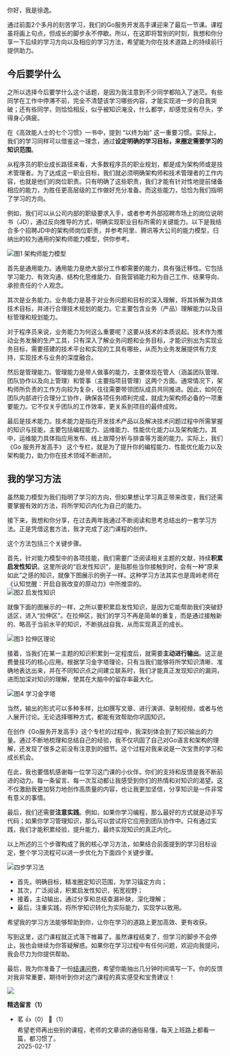 你好，我是徐逸。

通过前面2个多月的刻苦学习，我们的Go服务开发高手课迎来了最后一节课。课程虽将画上句点，但成长的脚步永不停歇。所以，在这即将暂别的时刻，我想和你分享一下后续的学习方向以及相应的学习方法，希望能为你在技术道路上的持续前行提供助力。

## 今后要学什么

之所以选择今后要学什么这个话题，是因为我注意到不少同学都陷入了迷茫。有些同学在工作中停滞不前，完全不清楚该学习哪些内容，才能实现进一步的自我突破；还有些同学，则恰恰相反，似乎被知识淹没，什么都学，却感觉没有尽头，学得身心俱疲。

在《高效能人士的七个习惯》一书中，提到 “以终为始” 这一重要习惯。实际上，我们的学习同样可以借鉴这一理念，通过**设定明确的学习目标，来圈定需要学习的知识范围**。

从程序员的职业成长路径来看，大多数程序员的职业规划，都是成为架构师或是技术管理者。为了达成这一职业目标，我们就必须明确架构师和技术管理者的工作内容，也就是他们的岗位职责。只有明确了这些职责，我们才能有针对性地提前储备相应的能力，为胜任更高层级的工作做好充分准备。而这些能力，恰恰为我们指明了学习的方向。

例如，我们可以从公司内部的职级要求入手，或者参考外部招聘市场上的岗位说明书（JD），通过反向推导的方式，明确实现职业目标所需的关键能力。以下是我结合多个招聘JD中的架构师岗位职责，并参考阿里、腾讯等大公司的能力模型，归纳出的较为通用的架构师能力模型，供你参考。

![](https://static001.geekbang.org/resource/image/6c/f3/6c14298a2d1bf6e43a446a89c4c001f3.jpg?wh=4000x2298 "图1 架构师能力模型")

首先是通用能力。通用能力是绝大部分工作都需要的能力，具有强迁移性。它包括学习能力、有效沟通、结构化思维能力、自我营销能力和为自己工作、结果导向、承担责任的个人观念。

其次是业务能力。业务能力是基于对业务问题和目标的深入理解，将其拆解为具体技术目标，并进行合理技术规划的能力。它主要包含业务（产品）理解能力以及目标管理和规划能力。

对于程序员来说，业务能力为何这么重要呢？这要从技术的本质说起。技术作为推动业务发展的生产工具，只有深入了解业务问题和业务目标，才能识别出为实现业务目标，需要搭建的技术平台和实现的工具有哪些，从而为业务发展提供有力支持，实现技术与业务的深度融合。

然后是管理能力。管理能力是带人做事的能力，主要体现在管人（涵盖团队管理、团队协作以及向上管理）和管事（主要指项目管理）这两个方面。通常情况下，架构师所负责的工作方向较为复杂，往往需要带领团队成员共同推进。因此，如何在团队内部进行合理分工协作，确保各项任务顺利完成，就成为架构师必备的一项重要能力。它不仅关乎团队的工作效率，更关系到项目的最终成败。

最后是技术能力。技术能力是指在开发技术产品以及解决技术问题过程中所需掌握的知识与技能，主要包括编程能力、运维能力、性能优化能力以及架构能力。其中，运维能力具体指应用发布、线上故障分析与排查等方面的能力。实际上，我们 《Go 服务开发高手》 这个专栏，就是为了提升你的编程能力、性能优化能力以及架构能力，助力你在技术领域不断进阶。

## 我的学习方法

虽然能力模型为我们指明了学习的方向，但如果想让学习真正带来改变，我们还需要掌握有效的方法，将所学知识内化为自己的能力。

接下来，我想和你分享，在过去两年我通过不断阅读和思考总结出的一套学习方法。正是凭借这套方法，我才完成了这门课程的创作。

这个方法包括三个关键步骤。

首先，针对能力模型中的各项技能，我们需要广泛阅读相关主题的文献，持续**积累启发性知识**。这里所说的“启发性知识”，是指那些当你接触到时，会有一种“原来如此”之感的知识，就像下图展示的例子一样。这种学习方法其实也是周岭老师在《认知觉醒：开启自我改变的原动力》中所推崇的。  
![](https://static001.geekbang.org/resource/image/43/6d/43eaa3d6f2f45b80a0bfef251152bc6d.jpg?wh=4000x1745 "图2 启发性知识")

就像下面的图展示的一样，之所以要积累启发性知识，是因为它能帮助我们突破舒适区，进入“拉伸区”。在拉伸区，我们的学习不再是简单的重复，而是通过接触新的、略高于当前水平的知识，不断挑战自我，从而实现真正的成长。

![](https://static001.geekbang.org/resource/image/aa/f0/aa26705d1b6be0afba062d6cc2dd4cf0.jpg?wh=3069x1846 "图3 拉伸区理论")

接着，当我们在某一主题的知识积累到一定程度后，就需要**主动进行输出**。这正是费曼技巧的核心应用。根据学习金字塔理论，只有当我们能够将所学知识清晰、准确地表达出来，并在不同知识点之间建立联系时，我们才能真正发现知识的漏洞，进而加深对知识的理解，使其在大脑中的留存率最大化。

![](https://static001.geekbang.org/resource/image/46/3a/4621c00743a181a8d00dfa45f5f8a43a.jpg?wh=4000x2250 "图4 学习金字塔")

当然，输出的形式可以多种多样，比如撰写文章、进行演讲、录制视频，或者与他人展开讨论。无论选择哪种方式，都能有效帮助你巩固知识。

在创作《Go服务开发高手》这个专栏的过程中，我深刻体会到了知识输出的力量。通过不断地梳理和总结自己的经验，我不仅巩固了自己对Go语言和架构的理解，还发现了很多之前没有注意到的细节。这个过程对我来说是一次宝贵的学习和成长机会。

在此，我也要借机感谢每一位学习这门课的小伙伴。你们的支持和反馈是我不断前进的动力。每一条留言、每一次互动都让我感受到你们的热情和对知识的渴望。这不仅激励我更加努力地创作高质量的内容，也让我更加坚信，分享知识是一件非常有意义的事情。

最后，我们还需要**注意实践**。例如，如果你学习编程，那么最好的方式就是动手写代码；如果你学习管理知识，那么可以尝试将它应用到团队协作中。只有通过实践，我们才能积累经验，提升能力，最终实现知识的真正内化。

以上所述的三个步骤构成了我的核心学习方法，如果结合前面提到的学习目标设定，整个学习流程可以进一步优化为下面四个关键步骤。

![](https://static001.geekbang.org/resource/image/8b/b5/8b0b6cdf2c5b6d1ea89c0e6f7131edb5.jpg?wh=4000x2064 "四步学习法")

- 首先，明确目标，精准圈定知识范围，为学习锚定方向；
- 其次，广泛阅读，积累启发性知识，拓宽视野；
- 接着，主动输出，通过分享和总结查漏补缺，深化理解；
- 最后，注重实践，将所学知识转化为实际能力，实现学以致用。

希望我的学习方法能够帮助到你，让你在学习的道路上更加高效、更有收获。

写到这里，这门课程就正式落下帷幕了。虽然课程结束了，但学习的脚步不会停止，我也会继续为你答疑解惑。如果你在学习过程中有任何问题，欢迎向我提问，我会尽力为你提供帮助。

最后，我为你准备了一份[结课问卷](https://jsj.top/f/W75umh)，希望你能抽出几分钟时间填写一下。你的反馈对我非常重要，期待听到你对这门课程的真实感受和宝贵建议！

[![](https://static001.geekbang.org/resource/image/db/a2/dba10acc9d2160cea6645e23ce9e9ca2.jpg?wh=1142x801)](https://jsj.top/f/W75umh)
<div><strong>精选留言（1）</strong></div><ul>
<li><span>茗</span> 👍（0） 💬（1）<div>希望老师再出些别的课程，老师的文章讲的通俗易懂，每天上班路上都看一篇，都习惯了。</div>2025-02-17</li><br/>
</ul>